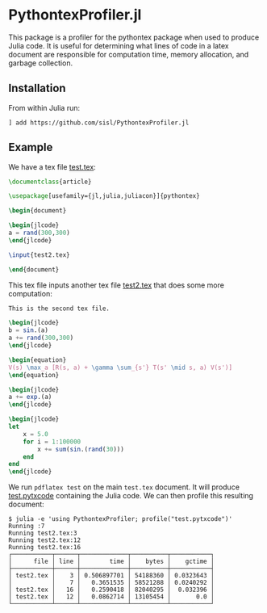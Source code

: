 # PythontexProfiler.jl

This package is a profiler for the pythontex package when used to produce Julia code. It is useful for determining what lines of code in a latex document are responsible for computation time, memory allocation, and garbage collection.

## Installation

From within Julia run:
```
] add https://github.com/sisl/PythontexProfiler.jl

```

## Example

We have a tex file [test.tex](test/test.tex):
```latex
\documentclass{article}

\usepackage[usefamily={jl,julia,juliacon}]{pythontex}

\begin{document}

\begin{jlcode}
a = rand(300,300)
\end{jlcode}

\input{test2.tex}

\end{document}
```
This tex file inputs another tex file [test2.tex](test/test2.tex) that does some more computation:
```latex
This is the second tex file.

\begin{jlcode}
b = sin.(a)
a += rand(300,300)
\end{jlcode}

\begin{equation}
V(s) \max_a [R(s, a) + \gamma \sum_{s'} T(s' \mid s, a) V(s')]
\end{equation}

\begin{jlcode}
a += exp.(a)
\end{jlcode}

\begin{jlcode}
let
    x = 5.0
    for i = 1:100000
        x += sum(sin.(rand(30)))
    end
end
\end{jlcode}
```
We run `pdflatex test` on the main `test.tex` document. It will produce [test.pytxcode](test/test.pytxcode) containing the Julia code. We can then profile this resulting document:
```
$ julia -e 'using PythontexProfiler; profile("test.pytxcode")'
Running :7
Running test2.tex:3
Running test2.tex:12
Running test2.tex:16
┌───────────┬──────┬─────────────┬──────────┬───────────┐
│      file │ line │        time │    bytes │    gctime │
├───────────┼──────┼─────────────┼──────────┼───────────┤
│ test2.tex │    3 │ 0.506897701 │ 54188360 │ 0.0323643 │
│           │    7 │   0.3651535 │ 58521288 │ 0.0240292 │
│ test2.tex │   16 │   0.2590418 │ 82040295 │  0.032396 │
│ test2.tex │   12 │   0.0862714 │ 13105454 │       0.0 │
└───────────┴──────┴─────────────┴──────────┴───────────┘
```
